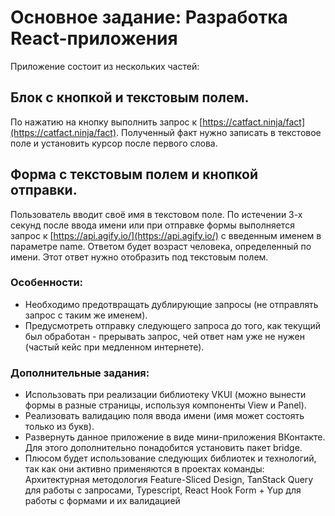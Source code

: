 # Основное задание: Разработка React-приложения

Приложение состоит из нескольких частей:

## Блок с кнопкой и текстовым полем.

По нажатию на кнопку выполнить запрос к
[https://catfact.ninja/fact](https://catfact.ninja/fact). Полученный факт нужно
записать в текстовое поле и установить курсор после первого слова.

## Форма с текстовым полем и кнопкой отправки.

Пользователь вводит своё имя в текстовом поле. По истечении 3-х секунд после
ввода имени или при отправке формы выполняется запрос к
[https://api.agify.io/](https://api.agify.io/) с введенным именем в параметре
name. Ответом будет возраст человека, определенный по имени. Этот ответ нужно
отобразить под текстовым полем.

### Особенности:

- Необходимо предотвращать дублирующие запросы (не отправлять запрос с таким же
  именем).
- Предусмотреть отправку следующего запроса до того, как текущий был обработан -
  прерывать запрос, чей ответ нам уже не нужен (частый кейс при медленном
  интернете).

### Дополнительные задания:

- Использовать при реализации библиотеку VKUI (можно вынести формы в разные
  страницы, используя компоненты View и Panel).
- Реализовать валидацию поля ввода имени (имя может состоять только из букв).
- Развернуть данное приложение в виде мини-приложения ВКонтакте. Для этого
  дополнительно понадобится установить пакет bridge.
- Плюсом будет использование следующих библиотек и технологий, так как они
  активно применяются в проектах команды: Архитектурная методология
  Feature-Sliced Design, TanStack Query для работы с запросами, Typescript,
  React Hook Form + Yup для работы с формами и их валидацией
